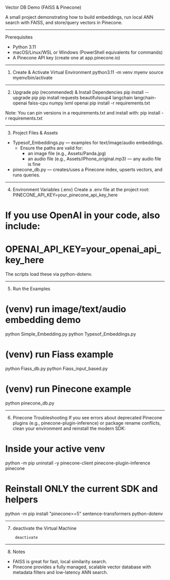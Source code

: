 Vector DB Demo (FAISS & Pinecone)

A small project demonstrating how to build embeddings, run local ANN search with FAISS, and store/query vectors in Pinecone.

--------------------------------------------------------------------------------

Prerequisites
- Python 3.11
- macOS/Linux/WSL or Windows (PowerShell equivalents for commands)
- A Pinecone API key (create one at app.pinecone.io)

--------------------------------------------------------------------------------

1) Create & Activate Virtual Environment
  python3.11 -m venv myenv
  source myenv/bin/activate
  
--------------------------------------------------------------------------------

2) Upgrade pip (recommended) & Install Dependencies
  pip install --upgrade pip
  pip install requests beautifulsoup4 langchain langchain-openai faiss-cpu numpy lxml openai
  pip install -r requirements.txt

Note: You can pin versions in a requirements.txt and install with: pip install -r requirements.txt

--------------------------------------------------------------------------------

3) Project Files & Assets
- Typesof_Embeddings.py — examples for text/image/audio embeddings.
  - Ensure the paths are valid for:
    - an image file (e.g., Assets/Panda.jpg)
    - an audio file (e.g., Assets/iPhone_original.mp3) — any audio file is fine
- pinecone_db.py — creates/uses a Pinecone index, upserts vectors, and runs queries.

--------------------------------------------------------------------------------

4) Environment Variables (.env)
Create a .env file at the project root:
  PINECONE_API_KEY=your_pinecone_api_key_here
  # If you use OpenAI in your code, also include:
  # OPENAI_API_KEY=your_openai_api_key_here
The scripts load these via python-dotenv.

--------------------------------------------------------------------------------

5) Run the Examples
  # (venv) run image/text/audio embedding demo
  python Simple_Embedding.py
  python Typesof_Embeddings.py
  
  # (venv) run Fiass example
  python Fiass_db.py
  python Fiass_input_based.py

  # (venv) run Pinecone example
  python pinecone_db.py

--------------------------------------------------------------------------------

6) Pinecone Troubleshooting
If you see errors about deprecated Pinecone plugins (e.g., pinecone-plugin-inference) or package rename conflicts,
clean your environment and reinstall the modern SDK:

  # Inside your active venv
  python -m pip uninstall -y pinecone-client pinecone-plugin-inference pinecone

  # Reinstall ONLY the current SDK and helpers
  python -m pip install "pinecone>=5" sentence-transformers python-dotenv

--------------------------------------------------------------------------------

7) deactivate the Virtual Machine
    
        deactivate

--------------------------------------------------------------------------------

8) Notes
- FAISS is great for fast, local similarity search.
- Pinecone provides a fully managed, scalable vector database with metadata filters and low-latency ANN search.


